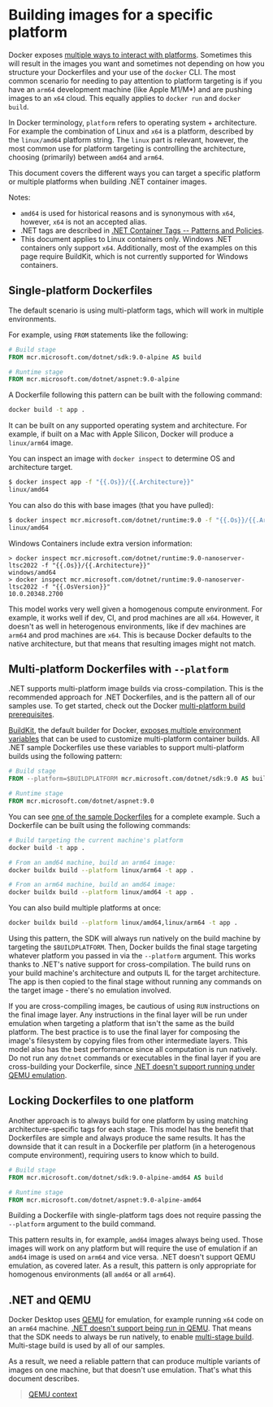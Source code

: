 # Building images for a specific platform

Docker exposes [multiple ways to interact with platforms](https://docs.docker.com/build/building/multi-platform/). Sometimes this will result in the images you want and sometimes not depending on how you structure your Dockerfiles and your use of the `docker` CLI. The most common scenario for needing to pay attention to platform targeting is if you have an `arm64` development machine (like Apple M1/M*) and are pushing images to an `x64` cloud. This equally applies to `docker run` and `docker build`.

In Docker terminology, `platform` refers to operating system + architecture. For example the combination of Linux and `x64` is a platform, described by the `linux/amd64` platform string. The `linux` part is relevant, however, the most common use for platform targeting is controlling the architecture, choosing (primarily) between `amd64` and `arm64`.

This document covers the different ways you can target a specific platform or multiple platforms when building .NET container images.

Notes:

- `amd64` is used for historical reasons and is synonymous with `x64`, however, `x64` is not an accepted alias.
- .NET tags are described in [.NET Container Tags -- Patterns and Policies](../documentation//supported-tags.md).
- This document applies to Linux containers only. Windows .NET containers only support `x64`. Additionally, most of the examples on this page require BuildKit, which is not currently supported for Windows containers.

## Single-platform Dockerfiles

The default scenario is using multi-platform tags, which will work in multiple environments.

For example, using `FROM` statements like the following:

```dockerfile
# Build stage
FROM mcr.microsoft.com/dotnet/sdk:9.0-alpine AS build

# Runtime stage
FROM mcr.microsoft.com/dotnet/aspnet:9.0-alpine
```

A Dockerfile following this pattern can be built with the following command:

```bash
docker build -t app .
```

It can be built on any supported operating system and architecture. For example, if built on a Mac with Apple Silicon, Docker will produce a `linux/arm64` image.

You can inspect an image with `docker inspect` to determine OS and architecture target.

```bash
$ docker inspect app -f "{{.Os}}/{{.Architecture}}"
linux/amd64
```

You can also do this with base images (that you have pulled):

```bash
$ docker inspect mcr.microsoft.com/dotnet/runtime:9.0 -f "{{.Os}}/{{.Architecture}}"
linux/amd64
```

Windows Containers include extra version information:

```pwsh
> docker inspect mcr.microsoft.com/dotnet/runtime:9.0-nanoserver-ltsc2022 -f "{{.Os}}/{{.Architecture}}"
windows/amd64
> docker inspect mcr.microsoft.com/dotnet/runtime:9.0-nanoserver-ltsc2022 -f "{{.OsVersion}}"
10.0.20348.2700
```

This model works very well given a homogenous compute environment. For example, it works well if dev, CI, and prod machines are all `x64`. However, it doesn't as well in heterogenous environments, like if dev machines are `arm64` and prod machines are `x64`. This is because Docker defaults to the native architecture, but that means that resulting images might not match.

## Multi-platform Dockerfiles with `--platform`

.NET supports multi-platform image builds via cross-compilation. This is the recommended approach for .NET Dockerfiles, and is the pattern all of our samples use. To get started, check out the Docker [multi-platform build prerequisites](https://docs.docker.com/build/building/multi-platform/#prerequisites).

[BuildKit](https://docs.docker.com/build/buildkit/), the default builder for Docker, [exposes multiple environment variables](https://docs.docker.com/reference/dockerfile/#automatic-platform-args-in-the-global-scope) that can be used to customize multi-platform container builds. All .NET sample Dockerfiles use these variables to support multi-platform builds using the following pattern:

```Dockerfile
# Build stage
FROM --platform=$BUILDPLATFORM mcr.microsoft.com/dotnet/sdk:9.0 AS build

# Runtime stage
FROM mcr.microsoft.com/dotnet/aspnet:9.0
```

You can see [one of the sample Dockerfiles](aspnetapp/Dockerfile) for a complete example. Such a Dockerfile can be built using the following commands:

```bash
# Build targeting the current machine's platform
docker build -t app .

# From an amd64 machine, build an arm64 image:
docker buildx build --platform linux/arm64 -t app .

# From an arm64 machine, build an amd64 image:
docker buildx build --platform linux/amd64 -t app .
```

You can also build multiple platforms at once:

```bash
docker buildx build --platform linux/amd64,linux/arm64 -t app .
```

Using this pattern, the SDK will always run natively on the build machine by targeting the `$BUILDPLATFORM`. Then, Docker builds the final stage targeting whatever platform you passed in via the `--platform` argument. This works thanks to .NET's native support for cross-compilation. The build runs on your build machine's architecture and outputs IL for the target architecture. The app is then copied to the final stage without running any commands on the target image - there's no emulation involved.

If you are cross-compiling images, be cautious of using `RUN` instructions on the final image layer. Any instructions in the final layer will be run under emulation when targeting a platform that isn't the same as the build platform. The best practice is to use the final layer for composing the image's filesystem by copying files from other intermediate layers. This model also has the best performance since all computation is run natively. Do not run any `dotnet` commands or executables in the final layer if you are cross-building your Dockerfile, since [.NET doesn't support running under QEMU emulation](#net-and-qemu).

## Locking Dockerfiles to one platform

Another approach is to always build for one platform by using matching architecture-specific tags for each stage. This model has the benefit that Dockerfiles are simple and always produce the same results. It has the downside that it can result in a Dockerfile per platform (in a heterogenous compute environment), requiring users to know which to build.

```Dockerfile
# Build stage
FROM mcr.microsoft.com/dotnet/sdk:9.0-alpine-amd64 AS build

# Runtime stage
FROM mcr.microsoft.com/dotnet/aspnet:9.0-alpine-amd64
```

Building a Dockerfile with single-platform tags does not require passing the `--platform` argument to the build command.

This pattern results in, for example, `amd64` images always being used. Those images will work on any platform but will require the use of emulation if an `amd64` image is used on `arm64` and vice versa. .NET doesn't support QEMU emulation, as covered later. As a result, this pattern is only appropriate for homogenous environments (all `amd64` or all `arm64`).

## .NET and QEMU

Docker Desktop uses [QEMU](https://www.qemu.org/) for emulation, for example running `x64` code on an `arm64` machine. [.NET doesn't support being run in QEMU](https://github.com/dotnet/core/blob/main/release-notes/8.0/supported-os.md#qemu). That means that the SDK needs to always be run natively, to enable [multi-stage build](https://docs.docker.com/build/building/multi-stage/). Multi-stage build is used by all of our samples.

As a result, we need a reliable pattern that can produce multiple variants of images on one machine, but that doesn't use emulation. That's what this document describes.

> [QEMU context](https://gitlab.com/qemu-project/qemu/-/issues/249)

